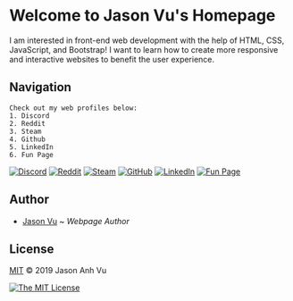 # Welcome to Jason Vu's Homepage
I am interested in front-end web development with the help of HTML, CSS, JavaScript, and Bootstrap! I want to learn how to create more responsive and interactive websites to benefit the user experience.

## Navigation
```
Check out my web profiles below:
1. Discord
2. Reddit
3. Steam
4. Github
5. LinkedIn
6. Fun Page
```
[![Discord](https://img.shields.io/badge/Discord-Create%20conversation-0000ff)](https://discord.com)
[![Reddit](https://img.shields.io/badge/Reddit-The%20front%20page%20of%20the%20Internet-ff4301)](https://reddit.com/jvu404)
[![Steam](https://img.shields.io/badge/Steam-The%20ultimate%20destination%20for%20games-004F6C)](https://store.steampowered.com/hydrogen2_oxygen1)
[![GitHub](https://img.shields.io/badge/GitHub-Build%20software%20better%2C%20together-211F1F)](https://github.com/javu404)
[![LinkedIn](https://img.shields.io/badge/LinkedIn-Connecting%20the%20world's%20professionals-0077B5)](https://linkedin.com/in/jason-anh-vu/)
[![Fun Page](https://img.shields.io/badge/Fun%20Page-Jason%20Vu's%20Fun%20Page-yellowgreen)](https://javu404.github.io/fun-page)

## Author
- [Jason Vu](https://javu404.github.io) ~ *Webpage Author*

## License
[MIT](https://opensource.org/licenses/MIT) © 2019 Jason Anh Vu

[![The MIT License](https://img.shields.io/badge/License-MIT-yellow.svg)](https://opensource.org/licenses/MIT)
